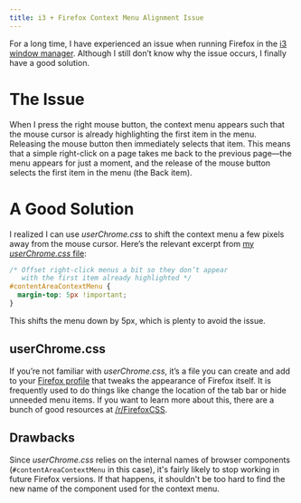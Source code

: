 ```yaml
---
title: i3 + Firefox Context Menu Alignment Issue
---
```


For a long time, I have experienced an issue when running Firefox in the [i3
window manager]. Although I still don’t know why the issue occurs, I finally
have a good solution.

# The Issue

When I press the right mouse button, the context menu appears
such that the mouse cursor is already highlighting the first item in the menu.
Releasing the mouse button then immediately selects that item. This means that a
simple right-click on a page takes me back to the previous page—the menu appears
for just a moment, and the release of the mouse button selects the first item in
the menu (the Back item).

# A Good Solution

I realized I can use *userChrome.css* to shift the context menu a few pixels
away from the mouse cursor. Here’s the relevant excerpt from [my
*userChrome.css* file]:

```css
/* Offset right-click menus a bit so they don’t appear
   with the first item already highlighted */
#contentAreaContextMenu {
  margin-top: 5px !important;
}
```

This shifts the menu down by 5px, which is plenty to avoid the issue.

## userChrome.css

If you’re not familiar with *userChrome.css*, it’s a file you can create and add
to your [Firefox profile] that tweaks the appearance of Firefox itself. It is
frequently used to do things like change the location of the tab bar or hide
unneeded menu items. If you want to learn more about this, there are a bunch of
good resources at [/r/FirefoxCSS].

## Drawbacks

Since *userChrome.css* relies on the internal names of browser components
(`#contentAreaContextMenu` in this case), it's fairly likely to stop working in
future Firefox versions. If that happens, it shouldn't be too hard to find the
new name of the component used for the context menu.

[i3 window manager]: https://i3wm.org/
[my *userChrome.css* file]: https://github.com/kalgynirae/dotfiles/blob/00b7b7d62f9066d48120979108cf3c0d01356878/userChrome.css.mustache#L23-L26
[Firefox profile]: https://support.mozilla.org/en-US/kb/profiles-where-firefox-stores-user-data
[/r/FirefoxCss]: https://www.reddit.com/r/FirefoxCSS/
